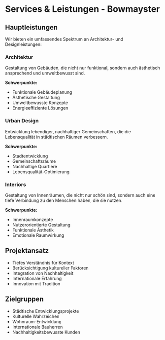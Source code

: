 # Services & Leistungen - Bowmayster

## Hauptleistungen

Wir bieten ein umfassendes Spektrum an Architektur- und Designleistungen:

### Architektur

Gestaltung von Gebäuden, die nicht nur funktional, sondern auch ästhetisch ansprechend und umweltbewusst sind.

**Schwerpunkte:**
- Funktionale Gebäudeplanung
- Ästhetische Gestaltung
- Umweltbewusste Konzepte
- Energieeffiziente Lösungen

### Urban Design

Entwicklung lebendiger, nachhaltiger Gemeinschaften, die die Lebensqualität in städtischen Räumen verbessern.

**Schwerpunkte:**
- Stadtentwicklung
- Gemeinschaftsräume
- Nachhaltige Quartiere
- Lebensqualität-Optimierung

### Interiors

Gestaltung von Innenräumen, die nicht nur schön sind, sondern auch eine tiefe Verbindung zu den Menschen haben, die sie nutzen.

**Schwerpunkte:**
- Innenraumkonzepte
- Nutzerorientierte Gestaltung
- Funktionale Ästhetik
- Emotionale Raumwirkung

## Projektansatz

- Tiefes Verständnis für Kontext
- Berücksichtigung kultureller Faktoren
- Integration von Nachhaltigkeit
- Internationale Erfahrung
- Innovation mit Tradition

## Zielgruppen

- Städtische Entwicklungsprojekte
- Kulturelle Wahrzeichen
- Wohnraum-Entwicklung
- Internationale Bauherren
- Nachhaltigkeitsbewusste Kunden